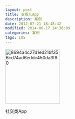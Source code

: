 ```yaml
---
layout: post
title: 支招儿App
description: 案例
date: 2012-07-21 18:48:42
modified: 2014-06-17 14:36:09
categories: 案例
tags: IOS
---
```


<img src="http://a2.mzstatic.com/us/r1000/110/Purple/v4/53/47/14/534714c8-bc75-ee6b-7ea2-2f73bcd1231c/wDeJ7AVm2bgGdkjqRZikBw-temp-upload.ihrklyak.175x175-75.jpg" alt="8694a4c27d1ed21bf356cd74ad6eddc450da3f80" style="width: 175px;" />

社交类App